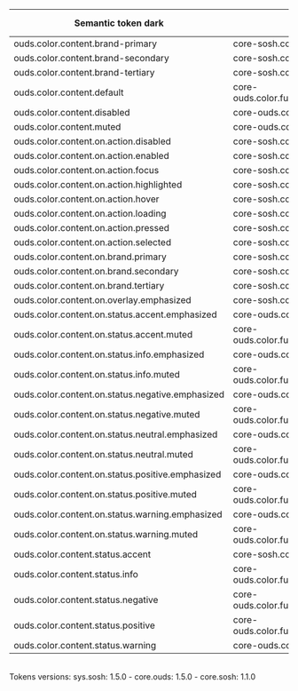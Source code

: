 | **Semantic token dark** | **Core token** | **Color** | **Raw value** | **Comment** |
| --- | --- | --- | --- | --- |
| ouds.color.content.brand-primary | core-sosh.color.magenta.300 | <div style="width:10px; height:10px; background-color:#eb7a96; border: 1px solid #000000;"></div> | #eb7a96 |  |
| ouds.color.content.brand-secondary | core-sosh.color.blueDuck.light.800 | <div style="width:10px; height:10px; background-color:#5ec7d4; border: 1px solid #000000;"></div> | #5ec7d4 |  |
| ouds.color.content.brand-tertiary | core-sosh.color.citrine.300 | <div style="width:10px; height:10px; background-color:#ffe366; border: 1px solid #000000;"></div> | #ffe366 |  |
| ouds.color.content.default | core-ouds.color.functional.gray.light.160 | <div style="width:10px; height:10px; background-color:#eeeeee; border: 1px solid #000000;"></div> | #eeeeee |  |
| ouds.color.content.disabled | core-ouds.color.opacity.white.200 | <div style="width:10px; height:10px; background-color:#ffffff33; border: 1px solid #000000;"></div> | #ffffff33 |  |
| ouds.color.content.muted | core-ouds.color.opacity.white.640 | <div style="width:10px; height:10px; background-color:#ffffffa3; border: 1px solid #000000;"></div> | #ffffffa3 |  |
| ouds.color.content.on.action.disabled | core-sosh.color.blueDuck.dark.960 | <div style="width:10px; height:10px; background-color:#061618; border: 1px solid #000000;"></div> | #061618 |  |
| ouds.color.content.on.action.enabled | core-sosh.color.blueDuck.dark.960 | <div style="width:10px; height:10px; background-color:#061618; border: 1px solid #000000;"></div> | #061618 |  |
| ouds.color.content.on.action.focus | core-sosh.color.blueDuck.dark.960 | <div style="width:10px; height:10px; background-color:#061618; border: 1px solid #000000;"></div> | #061618 |  |
| ouds.color.content.on.action.highlighted | core-sosh.color.blueDuck.dark.960 | <div style="width:10px; height:10px; background-color:#061618; border: 1px solid #000000;"></div> | #061618 |  |
| ouds.color.content.on.action.hover | core-sosh.color.blueDuck.dark.960 | <div style="width:10px; height:10px; background-color:#061618; border: 1px solid #000000;"></div> | #061618 |  |
| ouds.color.content.on.action.loading | core-sosh.color.blueDuck.dark.960 | <div style="width:10px; height:10px; background-color:#061618; border: 1px solid #000000;"></div> | #061618 |  |
| ouds.color.content.on.action.pressed | core-sosh.color.blueDuck.dark.960 | <div style="width:10px; height:10px; background-color:#061618; border: 1px solid #000000;"></div> | #061618 |  |
| ouds.color.content.on.action.selected | core-sosh.color.blueDuck.dark.960 | <div style="width:10px; height:10px; background-color:#061618; border: 1px solid #000000;"></div> | #061618 |  |
| ouds.color.content.on.brand.primary | core-sosh.color.blueDuck.dark.960 | <div style="width:10px; height:10px; background-color:#061618; border: 1px solid #000000;"></div> | #061618 |  |
| ouds.color.content.on.brand.secondary | core-sosh.color.blueDuck.dark.960 | <div style="width:10px; height:10px; background-color:#061618; border: 1px solid #000000;"></div> | #061618 |  |
| ouds.color.content.on.brand.tertiary | core-sosh.color.blueDuck.dark.960 | <div style="width:10px; height:10px; background-color:#061618; border: 1px solid #000000;"></div> | #061618 |  |
| ouds.color.content.on.overlay.emphasized | core-sosh.color.blueDuck.dark.960 | <div style="width:10px; height:10px; background-color:#061618; border: 1px solid #000000;"></div> | #061618 |  |
| ouds.color.content.on.status.accent.emphasized | core-ouds.color.functional.black | <div style="width:10px; height:10px; background-color:#000000; border: 1px solid #000000;"></div> | #000000 |  |
| ouds.color.content.on.status.accent.muted | core-ouds.color.functional.gray.light.160 | <div style="width:10px; height:10px; background-color:#eeeeee; border: 1px solid #000000;"></div> | #eeeeee |  |
| ouds.color.content.on.status.info.emphasized | core-ouds.color.functional.black | <div style="width:10px; height:10px; background-color:#000000; border: 1px solid #000000;"></div> | #000000 |  |
| ouds.color.content.on.status.info.muted | core-ouds.color.functional.gray.light.160 | <div style="width:10px; height:10px; background-color:#eeeeee; border: 1px solid #000000;"></div> | #eeeeee |  |
| ouds.color.content.on.status.negative.emphasized | core-ouds.color.functional.black | <div style="width:10px; height:10px; background-color:#000000; border: 1px solid #000000;"></div> | #000000 |  |
| ouds.color.content.on.status.negative.muted | core-ouds.color.functional.gray.light.160 | <div style="width:10px; height:10px; background-color:#eeeeee; border: 1px solid #000000;"></div> | #eeeeee |  |
| ouds.color.content.on.status.neutral.emphasized | core-ouds.color.functional.black | <div style="width:10px; height:10px; background-color:#000000; border: 1px solid #000000;"></div> | #000000 |  |
| ouds.color.content.on.status.neutral.muted | core-ouds.color.functional.gray.light.160 | <div style="width:10px; height:10px; background-color:#eeeeee; border: 1px solid #000000;"></div> | #eeeeee |  |
| ouds.color.content.on.status.positive.emphasized | core-ouds.color.functional.black | <div style="width:10px; height:10px; background-color:#000000; border: 1px solid #000000;"></div> | #000000 |  |
| ouds.color.content.on.status.positive.muted | core-ouds.color.functional.gray.light.160 | <div style="width:10px; height:10px; background-color:#eeeeee; border: 1px solid #000000;"></div> | #eeeeee |  |
| ouds.color.content.on.status.warning.emphasized | core-ouds.color.functional.black | <div style="width:10px; height:10px; background-color:#000000; border: 1px solid #000000;"></div> | #000000 |  |
| ouds.color.content.on.status.warning.muted | core-ouds.color.functional.gray.light.160 | <div style="width:10px; height:10px; background-color:#eeeeee; border: 1px solid #000000;"></div> | #eeeeee |  |
| ouds.color.content.status.accent | core-sosh.color.magenta.300 | <div style="width:10px; height:10px; background-color:#eb7a96; border: 1px solid #000000;"></div> | #eb7a96 |  |
| ouds.color.content.status.info | core-ouds.color.functional.dodgerBlue.300 | <div style="width:10px; height:10px; background-color:#8ad5ff; border: 1px solid #000000;"></div> | #8ad5ff |  |
| ouds.color.content.status.negative | core-ouds.color.functional.scarlet.300 | <div style="width:10px; height:10px; background-color:#ff8081; border: 1px solid #000000;"></div> | #ff8081 |  |
| ouds.color.content.status.positive | core-ouds.color.functional.malachite.300 | <div style="width:10px; height:10px; background-color:#94f0a4; border: 1px solid #000000;"></div> | #94f0a4 |  |
| ouds.color.content.status.warning | core-ouds.color.functional.sun.300 | <div style="width:10px; height:10px; background-color:#ffe270; border: 1px solid #000000;"></div> | #ffe270 |  |

<br>Tokens versions: sys.sosh: 1.5.0 - core.ouds: 1.5.0 - core.sosh: 1.1.0